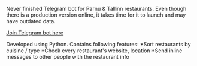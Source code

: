 Never finished Telegram bot for Parnu & Tallinn restaurants. Even though there is a production version online, it takes time for it to launch and may have outdated data.

<a href="telegram.me/TestBotSeljanka_bot">Join Telegram bot here</a>

Developed using Python.
Contains following features:
*Sort restaurants by cuisine / type
*Check every restaurant's website, location
*Send inline messages to other people with the restaurant info
